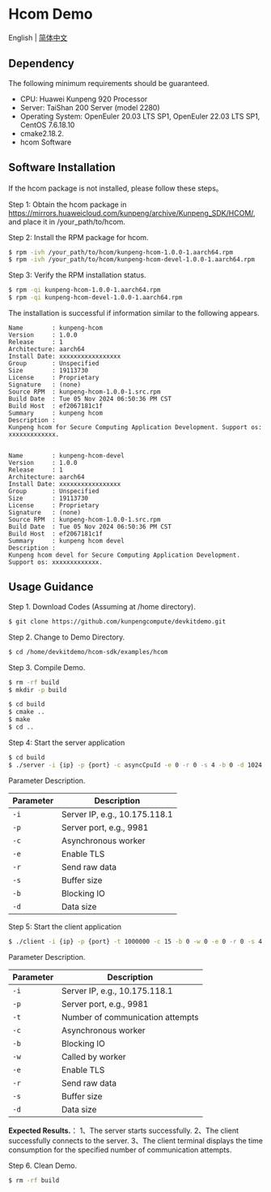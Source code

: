 # **Hcom Demo**

English | [简体中文](README.md)

## Dependency

The following minimum requirements should be guaranteed.

- CPU: Huawei Kunpeng 920 Processor
- Server: TaiShan 200 Server (model 2280)
- Operating System: OpenEuler 20.03 LTS SP1, OpenEuler 22.03 LTS SP1, CentOS 7.6.18.10
- cmake2.18.2.
- hcom Software

## Software Installation

If the hcom package is not installed, please follow these steps。

Step 1: Obtain the hcom package in https://mirrors.huaweicloud.com/kunpeng/archive/Kunpeng_SDK/HCOM/, and place it in /your_path/to/hcom.

Step 2: Install the RPM package for hcom.

```sh
$ rpm -ivh /your_path/to/hcom/kunpeng-hcom-1.0.0-1.aarch64.rpm
$ rpm -ivh /your_path/to/hcom/kunpeng-hcom-devel-1.0.0-1.aarch64.rpm
```

Step 3: Verify the RPM installation status.
```sh
$ rpm -qi kunpeng-hcom-1.0.0-1.aarch64.rpm
$ rpm -qi kunpeng-hcom-devel-1.0.0-1.aarch64.rpm
```
The installation is successful if information similar to the following appears.
```
Name        : kunpeng-hcom
Version     : 1.0.0
Release     : 1
Architecture: aarch64
Install Date: xxxxxxxxxxxxxxxxx
Group       : Unspecified
Size        : 19113730
License     : Proprietary
Signature   : (none)
Source RPM  : kunpeng-hcom-1.0.0-1.src.rpm
Build Date  : Tue 05 Nov 2024 06:50:36 PM CST
Build Host  : ef2067181c1f
Summary     : kunpeng hcom
Description :
Kunpeng hcom for Secure Computing Application Development. Support os: xxxxxxxxxxxxx.


Name        : kunpeng-hcom-devel
Version     : 1.0.0
Release     : 1
Architecture: aarch64
Install Date: xxxxxxxxxxxxxxxxx
Group       : Unspecified
Size        : 19113730
License     : Proprietary
Signature   : (none)
Source RPM  : kunpeng-hcom-1.0.0-1.src.rpm
Build Date  : Tue 05 Nov 2024 06:50:36 PM CST
Build Host  : ef2067181c1f
Summary     : kunpeng hcom devel
Description :
Kunpeng hcom devel for Secure Computing Application Development. Support os: xxxxxxxxxxxxx.

```

## Usage Guidance
Step 1. Download Codes (Assuming at /home directory).
```sh
$ git clone https://github.com/kunpengcompute/devkitdemo.git
```

Step 2. Change to Demo Directory.
```sh
$ cd /home/devkitdemo/hcom-sdk/examples/hcom
```

Step 3. Compile Demo.
```sh
$ rm -rf build
$ mkdir -p build

$ cd build
$ cmake ..
$ make
$ cd ..
```

Step 4: Start the server application
```sh
$ cd build
$ ./server -i {ip} -p {port} -c asyncCpuId -e 0 -r 0 -s 4 -b 0 -d 1024
```
Parameter Description.

| Parameter          | Description                               |
|---------------|------------------------------------|
| `-i`          | Server IP, e.g., 10.175.118.1 |
| `-p`          | Server port, e.g., 9981          |
| `-c`          | Asynchronous worker                        |
| `-e`          | Enable TLS                           |
| `-r`          | Send raw data                       |
| `-s`          | Buffer size                         |
| `-b`          | Blocking IO                           |
| `-d`          | Data size                           |



Step 5: Start the client application
```sh
$ ./client -i {ip} -p {port} -t 1000000 -c 15 -b 0 -w 0 -e 0 -r 0 -s 4 -d 1024
```
Parameter Description.

| Parameter          | Description                               |
|---------------|------------------------------------|
| `-i`          | Server IP, e.g., 10.175.118.1 |
| `-p`          | Server port, e.g., 9981          |
| `-t`          | Number of communication attempts                    |
| `-c`          | Asynchronous worker                        |
| `-b`          | Blocking IO                           |
| `-w`          | Called by worker                     |
| `-e`          | Enable TLS                           |
| `-r`          | Send raw data                       |
| `-s`          | Buffer size                         |
| `-d`          | Data size                           |

**Expected Results.**：
1、The server starts successfully.
2、The client successfully connects to the server.
3、The client terminal displays the time consumption for the specified number of communication attempts.


Step 6. Clean Demo.
```sh
$ rm -rf build
```

